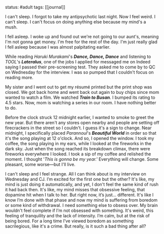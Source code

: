 status: #adult 
tags: [[journal]]

I can't sleep. I forgot to take my antipsychotic last night. Now I feel weird. I can't sleep. I can't focus on doing anything else because my mind's a mush. 

I fell asleep. I woke up and found out we're not going to our aunt's, meaning I'm not gonna get money. I'm free for the rest of the day. I'm just really glad I fell asleep because I was almost palpitating earlier. 

While reading *Haruki Murakami*'s ***Dance, Dance, Dance*** and listening to *TOOL*'s ***Lateralus***, one of the jobs I applied for messaged me on Indeed saying I passed their pre-screening test. They asked me to come by to QC on Wednesday for the interview. I was so pumped that I couldn't focus on reading more. 

My sister and I went out to get my résumé printed but the print shop was closed. We got back home and went back out again to buy chips since mom wanted to watch a film. We watched ***Train to Busan***. I bumped its rating to 4.5 stars. Now, mom is watching a series in our room. I have nothing better to do. 

Before the clock struck 12 midnight earlier, I wanted to smoke to greet the new year. But there aren't any stores open nearby and people are setting off firecrackers in the street so I couldn't. I guess it's a sign to change. Near midnight, I specifically placed *Parannoul*'s ***Beautiful World*** in order so that it's the song playing at 12 o'clock. And so, I opened the window. I took my coffee, the song playing in my ears, while I looked at the fireworks in the dark sky. Just when the song reached its breakdown climax, there were fireworks everywhere I looked. I took a sip of my coffee and relished the moment. I thought '*This is gonna be my year.'* Everything will change. Some pleasant, some worse—but I'll live. 

I can't sleep and I feel strange. All I can think about is my interview on Wednesday and CJ. I’m excited for the first one but the other? It's like, my mind is just doing it automatically, and yet, I don't feel the same kind of rush it had back then. It's like, my mind misses that obsessive feeling, that dopamine hit when I talk to her. But right now, it’s just… different. It's like I know I’m done with that phase and now my mind is suffering from boredom or some kind of withdrawal. I need something else to obsess over. My brain wouldn't feel complete if I’m not obsessed with something. It's weird, this feeling of tranquility and the lack of intensity. I’m calm, but at the risk of being bored. For a long time I’ve viewed boredom as something sacrilegious, like it's a crime. But really, is it such a bad thing after all?
